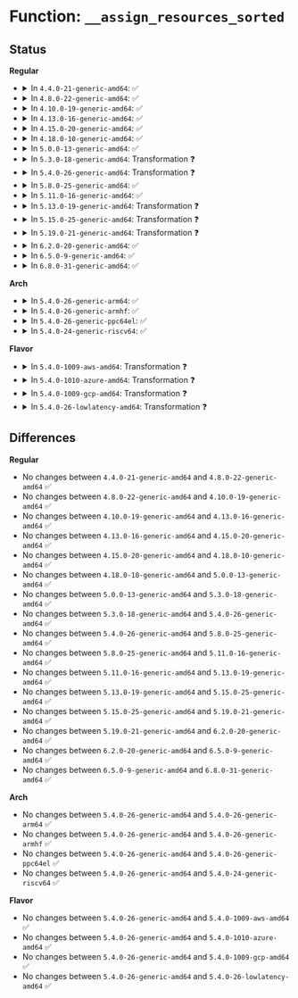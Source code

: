 # Function: <code>__assign_resources_sorted</code>

## Status
<b>Regular</b>
<ul>
<li>
<details>
<summary>In <code>4.4.0-21-generic-amd64</code>: ✅</summary>

```c
void __assign_resources_sorted(struct list_head * head, struct list_head * realloc_head, struct list_head * fail_head)
```

```json
{
  "name": "__assign_resources_sorted",
  "collision_type": "Unique Static",
  "inline_type": "No",
  "funcs": [
    {
      "addr": 18446744071583295936,
      "name": "__assign_resources_sorted",
      "external": false,
      "loc": "drivers/pci/setup-bus.c:363",
      "file": "drivers/pci/setup-bus.c",
      "inline": "seen, unknown",
      "caller_inline": [],
      "caller_func": [
        "drivers/pci/setup-bus.c:__pci_bus_assign_resources",
        "drivers/pci/setup-bus.c:pci_assign_unassigned_bridge_resources",
        "drivers/pci/setup-bus.c:pci_assign_unassigned_bridge_resources"
      ]
    }
  ],
  "symbols": [
    {
      "addr": 18446744071583295936,
      "name": "__assign_resources_sorted",
      "section": ".text",
      "bind": "STB_LOCAL",
      "size": 1367
    }
  ]
}
```
</details>
</li>
<li>
<details>
<summary>In <code>4.8.0-22-generic-amd64</code>: ✅</summary>

```c
void __assign_resources_sorted(struct list_head * head, struct list_head * realloc_head, struct list_head * fail_head)
```

```json
{
  "name": "__assign_resources_sorted",
  "collision_type": "Unique Static",
  "inline_type": "No",
  "funcs": [
    {
      "addr": 18446744071583606800,
      "name": "__assign_resources_sorted",
      "external": false,
      "loc": "drivers/pci/setup-bus.c:362",
      "file": "drivers/pci/setup-bus.c",
      "inline": "seen, unknown",
      "caller_inline": [],
      "caller_func": [
        "drivers/pci/setup-bus.c:pci_assign_unassigned_bridge_resources",
        "drivers/pci/setup-bus.c:pci_assign_unassigned_bridge_resources",
        "drivers/pci/setup-bus.c:__pci_bus_assign_resources"
      ]
    }
  ],
  "symbols": [
    {
      "addr": 18446744071583606800,
      "name": "__assign_resources_sorted",
      "section": ".text",
      "bind": "STB_LOCAL",
      "size": 1400
    }
  ]
}
```
</details>
</li>
<li>
<details>
<summary>In <code>4.10.0-19-generic-amd64</code>: ✅</summary>

```c
void __assign_resources_sorted(struct list_head * head, struct list_head * realloc_head, struct list_head * fail_head)
```

```json
{
  "name": "__assign_resources_sorted",
  "collision_type": "Unique Static",
  "inline_type": "No",
  "funcs": [
    {
      "addr": 18446744071583744000,
      "name": "__assign_resources_sorted",
      "external": false,
      "loc": "drivers/pci/setup-bus.c:363",
      "file": "drivers/pci/setup-bus.c",
      "inline": "seen, unknown",
      "caller_inline": [],
      "caller_func": [
        "drivers/pci/setup-bus.c:pci_assign_unassigned_bridge_resources",
        "drivers/pci/setup-bus.c:pci_assign_unassigned_bridge_resources",
        "drivers/pci/setup-bus.c:__pci_bus_assign_resources"
      ]
    }
  ],
  "symbols": [
    {
      "addr": 18446744071583744000,
      "name": "__assign_resources_sorted",
      "section": ".text",
      "bind": "STB_LOCAL",
      "size": 1400
    }
  ]
}
```
</details>
</li>
<li>
<details>
<summary>In <code>4.13.0-16-generic-amd64</code>: ✅</summary>

```c
void __assign_resources_sorted(struct list_head * head, struct list_head * realloc_head, struct list_head * fail_head)
```

```json
{
  "name": "__assign_resources_sorted",
  "collision_type": "Unique Static",
  "inline_type": "No",
  "funcs": [
    {
      "addr": 18446744071583785776,
      "name": "__assign_resources_sorted",
      "external": false,
      "loc": "drivers/pci/setup-bus.c:354",
      "file": "drivers/pci/setup-bus.c",
      "inline": "seen, unknown",
      "caller_inline": [],
      "caller_func": [
        "drivers/pci/setup-bus.c:pci_assign_unassigned_bridge_resources",
        "drivers/pci/setup-bus.c:pci_assign_unassigned_bridge_resources",
        "drivers/pci/setup-bus.c:__pci_bus_assign_resources"
      ]
    }
  ],
  "symbols": [
    {
      "addr": 18446744071583785776,
      "name": "__assign_resources_sorted",
      "section": ".text",
      "bind": "STB_LOCAL",
      "size": 1449
    }
  ]
}
```
</details>
</li>
<li>
<details>
<summary>In <code>4.15.0-20-generic-amd64</code>: ✅</summary>

```c
void __assign_resources_sorted(struct list_head * head, struct list_head * realloc_head, struct list_head * fail_head)
```

```json
{
  "name": "__assign_resources_sorted",
  "collision_type": "Unique Static",
  "inline_type": "No",
  "funcs": [
    {
      "addr": 18446744071584047088,
      "name": "__assign_resources_sorted",
      "external": false,
      "loc": "drivers/pci/setup-bus.c:354",
      "file": "drivers/pci/setup-bus.c",
      "inline": "seen, unknown",
      "caller_inline": [],
      "caller_func": [
        "drivers/pci/setup-bus.c:__pci_bridge_assign_resources",
        "drivers/pci/setup-bus.c:__pci_bus_assign_resources"
      ]
    }
  ],
  "symbols": [
    {
      "addr": 18446744071584047088,
      "name": "__assign_resources_sorted",
      "section": ".text",
      "bind": "STB_LOCAL",
      "size": 1449
    }
  ]
}
```
</details>
</li>
<li>
<details>
<summary>In <code>4.18.0-10-generic-amd64</code>: ✅</summary>

```c
void __assign_resources_sorted(struct list_head * head, struct list_head * realloc_head, struct list_head * fail_head)
```

```json
{
  "name": "__assign_resources_sorted",
  "collision_type": "Unique Static",
  "inline_type": "No",
  "funcs": [
    {
      "addr": 18446744071584247008,
      "name": "__assign_resources_sorted",
      "external": false,
      "loc": "drivers/pci/setup-bus.c:349",
      "file": "drivers/pci/setup-bus.c",
      "inline": "seen, unknown",
      "caller_inline": [],
      "caller_func": [
        "drivers/pci/setup-bus.c:__pci_bridge_assign_resources",
        "drivers/pci/setup-bus.c:__pci_bus_assign_resources"
      ]
    }
  ],
  "symbols": [
    {
      "addr": 18446744071584247008,
      "name": "__assign_resources_sorted",
      "section": ".text",
      "bind": "STB_LOCAL",
      "size": 1461
    }
  ]
}
```
</details>
</li>
<li>
<details>
<summary>In <code>5.0.0-13-generic-amd64</code>: ✅</summary>

```c
void __assign_resources_sorted(struct list_head * head, struct list_head * realloc_head, struct list_head * fail_head)
```

```json
{
  "name": "__assign_resources_sorted",
  "collision_type": "Unique Static",
  "inline_type": "No",
  "funcs": [
    {
      "addr": 18446744071584336768,
      "name": "__assign_resources_sorted",
      "external": false,
      "loc": "drivers/pci/setup-bus.c:349",
      "file": "drivers/pci/setup-bus.c",
      "inline": "seen, unknown",
      "caller_inline": [],
      "caller_func": [
        "drivers/pci/setup-bus.c:__pci_bridge_assign_resources",
        "drivers/pci/setup-bus.c:__pci_bus_assign_resources"
      ]
    }
  ],
  "symbols": [
    {
      "addr": 18446744071584336768,
      "name": "__assign_resources_sorted",
      "section": ".text",
      "bind": "STB_LOCAL",
      "size": 1461
    }
  ]
}
```
</details>
</li>
<li>
<details>
<summary>In <code>5.3.0-18-generic-amd64</code>: Transformation ❓</summary>

```c
void __assign_resources_sorted(struct list_head * head, struct list_head * realloc_head, struct list_head * fail_head)
```

```json
{
  "name": "__assign_resources_sorted",
  "collision_type": "Unique Static",
  "inline_type": "No",
  "funcs": [
    {
      "addr": 0,
      "name": "__assign_resources_sorted",
      "external": false,
      "loc": "drivers/pci/setup-bus.c:343",
      "file": "drivers/pci/setup-bus.c",
      "inline": "seen, unknown",
      "caller_inline": [],
      "caller_func": [
        "drivers/pci/setup-bus.c:__pci_bridge_assign_resources",
        "drivers/pci/setup-bus.c:__pci_bus_assign_resources"
      ]
    }
  ],
  "symbols": [
    {
      "addr": 18446744071584530992,
      "name": "__assign_resources_sorted",
      "section": ".text",
      "bind": "STB_LOCAL",
      "size": 1341
    },
    {
      "addr": 18446744071584541246,
      "name": "__assign_resources_sorted.cold",
      "section": ".text",
      "bind": "STB_LOCAL",
      "size": 34
    }
  ]
}
```
</details>
</li>
<li>
<details>
<summary>In <code>5.4.0-26-generic-amd64</code>: Transformation ❓</summary>

```c
void __assign_resources_sorted(struct list_head * head, struct list_head * realloc_head, struct list_head * fail_head)
```

```json
{
  "name": "__assign_resources_sorted",
  "collision_type": "Unique Static",
  "inline_type": "No",
  "funcs": [
    {
      "addr": 0,
      "name": "__assign_resources_sorted",
      "external": false,
      "loc": "drivers/pci/setup-bus.c:343",
      "file": "drivers/pci/setup-bus.c",
      "inline": "seen, unknown",
      "caller_inline": [],
      "caller_func": [
        "drivers/pci/setup-bus.c:__pci_bridge_assign_resources",
        "drivers/pci/setup-bus.c:__pci_bus_assign_resources"
      ]
    }
  ],
  "symbols": [
    {
      "addr": 18446744071584666128,
      "name": "__assign_resources_sorted",
      "section": ".text",
      "bind": "STB_LOCAL",
      "size": 1341
    },
    {
      "addr": 18446744071584676369,
      "name": "__assign_resources_sorted.cold",
      "section": ".text",
      "bind": "STB_LOCAL",
      "size": 34
    }
  ]
}
```
</details>
</li>
<li>
<details>
<summary>In <code>5.8.0-25-generic-amd64</code>: ✅</summary>

```c
void __assign_resources_sorted(struct list_head * head, struct list_head * realloc_head, struct list_head * fail_head)
```

```json
{
  "name": "__assign_resources_sorted",
  "collision_type": "Unique Static",
  "inline_type": "No",
  "funcs": [
    {
      "addr": 18446744071585354352,
      "name": "__assign_resources_sorted",
      "external": false,
      "loc": "drivers/pci/setup-bus.c:344",
      "file": "drivers/pci/setup-bus.c",
      "inline": "seen, unknown",
      "caller_inline": [],
      "caller_func": [
        "drivers/pci/setup-bus.c:__pci_bridge_assign_resources",
        "drivers/pci/setup-bus.c:__pci_bus_assign_resources"
      ]
    }
  ],
  "symbols": [
    {
      "addr": 18446744071585354352,
      "name": "__assign_resources_sorted",
      "section": ".text",
      "bind": "STB_LOCAL",
      "size": 1730
    }
  ]
}
```
</details>
</li>
<li>
<details>
<summary>In <code>5.11.0-16-generic-amd64</code>: ✅</summary>

```c
void __assign_resources_sorted(struct list_head * head, struct list_head * realloc_head, struct list_head * fail_head)
```

```json
{
  "name": "__assign_resources_sorted",
  "collision_type": "Unique Static",
  "inline_type": "No",
  "funcs": [
    {
      "addr": 18446744071585506096,
      "name": "__assign_resources_sorted",
      "external": false,
      "loc": "drivers/pci/setup-bus.c:345",
      "file": "drivers/pci/setup-bus.c",
      "inline": "seen, unknown",
      "caller_inline": [],
      "caller_func": [
        "drivers/pci/setup-bus.c:__pci_bridge_assign_resources",
        "drivers/pci/setup-bus.c:__pci_bus_assign_resources"
      ]
    }
  ],
  "symbols": [
    {
      "addr": 18446744071585506096,
      "name": "__assign_resources_sorted",
      "section": ".text",
      "bind": "STB_LOCAL",
      "size": 1730
    }
  ]
}
```
</details>
</li>
<li>
<details>
<summary>In <code>5.13.0-19-generic-amd64</code>: Transformation ❓</summary>

```c
void __assign_resources_sorted(struct list_head * head, struct list_head * realloc_head, struct list_head * fail_head)
```

```json
{
  "name": "__assign_resources_sorted",
  "collision_type": "Unique Static",
  "inline_type": "No",
  "funcs": [
    {
      "addr": 0,
      "name": "__assign_resources_sorted",
      "external": false,
      "loc": "drivers/pci/setup-bus.c:345",
      "file": "drivers/pci/setup-bus.c",
      "inline": "seen, unknown",
      "caller_inline": [],
      "caller_func": [
        "drivers/pci/setup-bus.c:__pci_bridge_assign_resources",
        "drivers/pci/setup-bus.c:__pci_bus_assign_resources"
      ]
    }
  ],
  "symbols": [
    {
      "addr": 18446744071585384304,
      "name": "__assign_resources_sorted",
      "section": ".text",
      "bind": "STB_LOCAL",
      "size": 1985
    },
    {
      "addr": 18446744071591340050,
      "name": "__assign_resources_sorted.cold",
      "section": ".text",
      "bind": "STB_LOCAL",
      "size": 36
    }
  ]
}
```
</details>
</li>
<li>
<details>
<summary>In <code>5.15.0-25-generic-amd64</code>: Transformation ❓</summary>

```c
void __assign_resources_sorted(struct list_head * head, struct list_head * realloc_head, struct list_head * fail_head)
```

```json
{
  "name": "__assign_resources_sorted",
  "collision_type": "Unique Static",
  "inline_type": "No",
  "funcs": [
    {
      "addr": 0,
      "name": "__assign_resources_sorted",
      "external": false,
      "loc": "drivers/pci/setup-bus.c:345",
      "file": "drivers/pci/setup-bus.c",
      "inline": "seen, unknown",
      "caller_inline": [],
      "caller_func": [
        "drivers/pci/setup-bus.c:__pci_bridge_assign_resources",
        "drivers/pci/setup-bus.c:__pci_bus_assign_resources"
      ]
    }
  ],
  "symbols": [
    {
      "addr": 18446744071585845712,
      "name": "__assign_resources_sorted",
      "section": ".text",
      "bind": "STB_LOCAL",
      "size": 1985
    },
    {
      "addr": 18446744071592367764,
      "name": "__assign_resources_sorted.cold",
      "section": ".text",
      "bind": "STB_LOCAL",
      "size": 36
    }
  ]
}
```
</details>
</li>
<li>
<details>
<summary>In <code>5.19.0-21-generic-amd64</code>: Transformation ❓</summary>

```c
void __assign_resources_sorted(struct list_head * head, struct list_head * realloc_head, struct list_head * fail_head)
```

```json
{
  "name": "__assign_resources_sorted",
  "collision_type": "Unique Static",
  "inline_type": "No",
  "funcs": [
    {
      "addr": 0,
      "name": "__assign_resources_sorted",
      "external": false,
      "loc": "drivers/pci/setup-bus.c:345",
      "file": "drivers/pci/setup-bus.c",
      "inline": "seen, unknown",
      "caller_inline": [],
      "caller_func": [
        "drivers/pci/setup-bus.c:__pci_bridge_assign_resources",
        "drivers/pci/setup-bus.c:__pci_bus_assign_resources"
      ]
    }
  ],
  "symbols": [
    {
      "addr": 18446744071587038800,
      "name": "__assign_resources_sorted",
      "section": ".text",
      "bind": "STB_LOCAL",
      "size": 1994
    },
    {
      "addr": 18446744071594230110,
      "name": "__assign_resources_sorted.cold",
      "section": ".text",
      "bind": "STB_LOCAL",
      "size": 33
    }
  ]
}
```
</details>
</li>
<li>
<details>
<summary>In <code>6.2.0-20-generic-amd64</code>: ✅</summary>

```c
void __assign_resources_sorted(struct list_head * head, struct list_head * realloc_head, struct list_head * fail_head)
```

```json
{
  "name": "__assign_resources_sorted",
  "collision_type": "Unique Static",
  "inline_type": "No",
  "funcs": [
    {
      "addr": 18446744071588219344,
      "name": "__assign_resources_sorted",
      "external": false,
      "loc": "drivers/pci/setup-bus.c:345",
      "file": "drivers/pci/setup-bus.c",
      "inline": "seen, unknown",
      "caller_inline": [],
      "caller_func": [
        "drivers/pci/setup-bus.c:__pci_bridge_assign_resources",
        "drivers/pci/setup-bus.c:__pci_bus_assign_resources"
      ]
    }
  ],
  "symbols": [
    {
      "addr": 18446744071588219344,
      "name": "__assign_resources_sorted",
      "section": ".text",
      "bind": "STB_LOCAL",
      "size": 2022
    }
  ]
}
```
</details>
</li>
<li>
<details>
<summary>In <code>6.5.0-9-generic-amd64</code>: ✅</summary>

```c
void __assign_resources_sorted(struct list_head * head, struct list_head * realloc_head, struct list_head * fail_head)
```

```json
{
  "name": "__assign_resources_sorted",
  "collision_type": "Unique Static",
  "inline_type": "No",
  "funcs": [
    {
      "addr": 18446744071588494832,
      "name": "__assign_resources_sorted",
      "external": false,
      "loc": "drivers/pci/setup-bus.c:342",
      "file": "drivers/pci/setup-bus.c",
      "inline": "seen, unknown",
      "caller_inline": [],
      "caller_func": [
        "drivers/pci/setup-bus.c:__pci_bridge_assign_resources",
        "drivers/pci/setup-bus.c:__pci_bus_assign_resources"
      ]
    }
  ],
  "symbols": [
    {
      "addr": 18446744071588494832,
      "name": "__assign_resources_sorted",
      "section": ".text",
      "bind": "STB_LOCAL",
      "size": 2019
    }
  ]
}
```
</details>
</li>
<li>
<details>
<summary>In <code>6.8.0-31-generic-amd64</code>: ✅</summary>

```c
void __assign_resources_sorted(struct list_head * head, struct list_head * realloc_head, struct list_head * fail_head)
```

```json
{
  "name": "__assign_resources_sorted",
  "collision_type": "Unique Static",
  "inline_type": "No",
  "funcs": [
    {
      "addr": 18446744071588793200,
      "name": "__assign_resources_sorted",
      "external": false,
      "loc": "drivers/pci/setup-bus.c:345",
      "file": "drivers/pci/setup-bus.c",
      "inline": "seen, unknown",
      "caller_inline": [],
      "caller_func": [
        "drivers/pci/setup-bus.c:__pci_bridge_assign_resources",
        "drivers/pci/setup-bus.c:__pci_bus_assign_resources"
      ]
    }
  ],
  "symbols": [
    {
      "addr": 18446744071588793200,
      "name": "__assign_resources_sorted",
      "section": ".text",
      "bind": "STB_LOCAL",
      "size": 1925
    }
  ]
}
```
</details>
</li>
</ul>
<b>Arch</b>
<ul>
<li>
<details>
<summary>In <code>5.4.0-26-generic-arm64</code>: ✅</summary>

```c
void __assign_resources_sorted(struct list_head * head, struct list_head * realloc_head, struct list_head * fail_head)
```

```json
{
  "name": "__assign_resources_sorted",
  "collision_type": "Unique Static",
  "inline_type": "No",
  "funcs": [
    {
      "addr": 18446603336496915704,
      "name": "__assign_resources_sorted",
      "external": false,
      "loc": "drivers/pci/setup-bus.c:343",
      "file": "drivers/pci/setup-bus.c",
      "inline": "seen, unknown",
      "caller_inline": [],
      "caller_func": [
        "drivers/pci/setup-bus.c:__pci_bridge_assign_resources",
        "drivers/pci/setup-bus.c:__pci_bus_assign_resources"
      ]
    }
  ],
  "symbols": [
    {
      "addr": 18446603336496915704,
      "name": "__assign_resources_sorted",
      "section": ".text",
      "bind": "STB_LOCAL",
      "size": 1368
    }
  ]
}
```
</details>
</li>
<li>
<details>
<summary>In <code>5.4.0-26-generic-armhf</code>: ✅</summary>

```c
void __assign_resources_sorted(struct list_head * head, struct list_head * realloc_head, struct list_head * fail_head)
```

```json
{
  "name": "__assign_resources_sorted",
  "collision_type": "Unique Static",
  "inline_type": "No",
  "funcs": [
    {
      "addr": 3230191484,
      "name": "__assign_resources_sorted",
      "external": false,
      "loc": "drivers/pci/setup-bus.c:343",
      "file": "drivers/pci/setup-bus.c",
      "inline": "seen, unknown",
      "caller_inline": [],
      "caller_func": [
        "drivers/pci/setup-bus.c:__pci_bridge_assign_resources",
        "drivers/pci/setup-bus.c:__pci_bus_assign_resources"
      ]
    }
  ],
  "symbols": [
    {
      "addr": 3230191484,
      "name": "__assign_resources_sorted",
      "section": ".text",
      "bind": "STB_LOCAL",
      "size": 1480
    }
  ]
}
```
</details>
</li>
<li>
<details>
<summary>In <code>5.4.0-26-generic-ppc64el</code>: ✅</summary>

```c
void __assign_resources_sorted(struct list_head * head, struct list_head * realloc_head, struct list_head * fail_head)
```

```json
{
  "name": "__assign_resources_sorted",
  "collision_type": "Unique Static",
  "inline_type": "No",
  "funcs": [
    {
      "addr": 13835058055291011456,
      "name": "__assign_resources_sorted",
      "external": false,
      "loc": "drivers/pci/setup-bus.c:343",
      "file": "drivers/pci/setup-bus.c",
      "inline": "seen, unknown",
      "caller_inline": [],
      "caller_func": [
        "drivers/pci/setup-bus.c:__pci_bridge_assign_resources",
        "drivers/pci/setup-bus.c:__pci_bus_assign_resources"
      ]
    }
  ],
  "symbols": [
    {
      "addr": 13835058055291011456,
      "name": "__assign_resources_sorted",
      "section": ".text",
      "bind": "STB_LOCAL",
      "size": 1840
    }
  ]
}
```
</details>
</li>
<li>
<details>
<summary>In <code>5.4.0-24-generic-riscv64</code>: ✅</summary>

```c
void __assign_resources_sorted(struct list_head * head, struct list_head * realloc_head, struct list_head * fail_head)
```

```json
{
  "name": "__assign_resources_sorted",
  "collision_type": "Unique Static",
  "inline_type": "No",
  "funcs": [
    {
      "addr": 18446743936275601684,
      "name": "__assign_resources_sorted",
      "external": false,
      "loc": "drivers/pci/setup-bus.c:343",
      "file": "drivers/pci/setup-bus.c",
      "inline": "seen, unknown",
      "caller_inline": [],
      "caller_func": [
        "drivers/pci/setup-bus.c:__pci_bridge_assign_resources",
        "drivers/pci/setup-bus.c:__pci_bus_assign_resources"
      ]
    }
  ],
  "symbols": [
    {
      "addr": 18446743936275601684,
      "name": "__assign_resources_sorted",
      "section": ".text",
      "bind": "STB_LOCAL",
      "size": 1152
    }
  ]
}
```
</details>
</li>
</ul>
<b>Flavor</b>
<ul>
<li>
<details>
<summary>In <code>5.4.0-1009-aws-amd64</code>: Transformation ❓</summary>

```c
void __assign_resources_sorted(struct list_head * head, struct list_head * realloc_head, struct list_head * fail_head)
```

```json
{
  "name": "__assign_resources_sorted",
  "collision_type": "Unique Static",
  "inline_type": "No",
  "funcs": [
    {
      "addr": 0,
      "name": "__assign_resources_sorted",
      "external": false,
      "loc": "drivers/pci/setup-bus.c:343",
      "file": "drivers/pci/setup-bus.c",
      "inline": "seen, unknown",
      "caller_inline": [],
      "caller_func": [
        "drivers/pci/setup-bus.c:__pci_bridge_assign_resources",
        "drivers/pci/setup-bus.c:__pci_bus_assign_resources"
      ]
    }
  ],
  "symbols": [
    {
      "addr": 18446744071584616592,
      "name": "__assign_resources_sorted",
      "section": ".text",
      "bind": "STB_LOCAL",
      "size": 1341
    },
    {
      "addr": 18446744071584626837,
      "name": "__assign_resources_sorted.cold",
      "section": ".text",
      "bind": "STB_LOCAL",
      "size": 34
    }
  ]
}
```
</details>
</li>
<li>
<details>
<summary>In <code>5.4.0-1010-azure-amd64</code>: Transformation ❓</summary>

```c
void __assign_resources_sorted(struct list_head * head, struct list_head * realloc_head, struct list_head * fail_head)
```

```json
{
  "name": "__assign_resources_sorted",
  "collision_type": "Unique Static",
  "inline_type": "No",
  "funcs": [
    {
      "addr": 0,
      "name": "__assign_resources_sorted",
      "external": false,
      "loc": "drivers/pci/setup-bus.c:343",
      "file": "drivers/pci/setup-bus.c",
      "inline": "seen, unknown",
      "caller_inline": [],
      "caller_func": [
        "drivers/pci/setup-bus.c:__pci_bridge_assign_resources",
        "drivers/pci/setup-bus.c:__pci_bus_assign_resources"
      ]
    }
  ],
  "symbols": [
    {
      "addr": 18446744071584546416,
      "name": "__assign_resources_sorted",
      "section": ".text",
      "bind": "STB_LOCAL",
      "size": 1341
    },
    {
      "addr": 18446744071584556657,
      "name": "__assign_resources_sorted.cold",
      "section": ".text",
      "bind": "STB_LOCAL",
      "size": 34
    }
  ]
}
```
</details>
</li>
<li>
<details>
<summary>In <code>5.4.0-1009-gcp-amd64</code>: Transformation ❓</summary>

```c
void __assign_resources_sorted(struct list_head * head, struct list_head * realloc_head, struct list_head * fail_head)
```

```json
{
  "name": "__assign_resources_sorted",
  "collision_type": "Unique Static",
  "inline_type": "No",
  "funcs": [
    {
      "addr": 0,
      "name": "__assign_resources_sorted",
      "external": false,
      "loc": "drivers/pci/setup-bus.c:343",
      "file": "drivers/pci/setup-bus.c",
      "inline": "seen, unknown",
      "caller_inline": [],
      "caller_func": [
        "drivers/pci/setup-bus.c:__pci_bridge_assign_resources",
        "drivers/pci/setup-bus.c:__pci_bus_assign_resources"
      ]
    }
  ],
  "symbols": [
    {
      "addr": 18446744071584616288,
      "name": "__assign_resources_sorted",
      "section": ".text",
      "bind": "STB_LOCAL",
      "size": 1341
    },
    {
      "addr": 18446744071584626529,
      "name": "__assign_resources_sorted.cold",
      "section": ".text",
      "bind": "STB_LOCAL",
      "size": 34
    }
  ]
}
```
</details>
</li>
<li>
<details>
<summary>In <code>5.4.0-26-lowlatency-amd64</code>: Transformation ❓</summary>

```c
void __assign_resources_sorted(struct list_head * head, struct list_head * realloc_head, struct list_head * fail_head)
```

```json
{
  "name": "__assign_resources_sorted",
  "collision_type": "Unique Static",
  "inline_type": "No",
  "funcs": [
    {
      "addr": 0,
      "name": "__assign_resources_sorted",
      "external": false,
      "loc": "drivers/pci/setup-bus.c:343",
      "file": "drivers/pci/setup-bus.c",
      "inline": "seen, unknown",
      "caller_inline": [],
      "caller_func": [
        "drivers/pci/setup-bus.c:__pci_bridge_assign_resources",
        "drivers/pci/setup-bus.c:__pci_bus_assign_resources"
      ]
    }
  ],
  "symbols": [
    {
      "addr": 18446744071584723984,
      "name": "__assign_resources_sorted",
      "section": ".text",
      "bind": "STB_LOCAL",
      "size": 1341
    },
    {
      "addr": 18446744071584734225,
      "name": "__assign_resources_sorted.cold",
      "section": ".text",
      "bind": "STB_LOCAL",
      "size": 34
    }
  ]
}
```
</details>
</li>
</ul>

## Differences
<b>Regular</b>
<ul>
<li>
No changes between <code>4.4.0-21-generic-amd64</code> and <code>4.8.0-22-generic-amd64</code> ✅
</li>
<li>
No changes between <code>4.8.0-22-generic-amd64</code> and <code>4.10.0-19-generic-amd64</code> ✅
</li>
<li>
No changes between <code>4.10.0-19-generic-amd64</code> and <code>4.13.0-16-generic-amd64</code> ✅
</li>
<li>
No changes between <code>4.13.0-16-generic-amd64</code> and <code>4.15.0-20-generic-amd64</code> ✅
</li>
<li>
No changes between <code>4.15.0-20-generic-amd64</code> and <code>4.18.0-10-generic-amd64</code> ✅
</li>
<li>
No changes between <code>4.18.0-10-generic-amd64</code> and <code>5.0.0-13-generic-amd64</code> ✅
</li>
<li>
No changes between <code>5.0.0-13-generic-amd64</code> and <code>5.3.0-18-generic-amd64</code> ✅
</li>
<li>
No changes between <code>5.3.0-18-generic-amd64</code> and <code>5.4.0-26-generic-amd64</code> ✅
</li>
<li>
No changes between <code>5.4.0-26-generic-amd64</code> and <code>5.8.0-25-generic-amd64</code> ✅
</li>
<li>
No changes between <code>5.8.0-25-generic-amd64</code> and <code>5.11.0-16-generic-amd64</code> ✅
</li>
<li>
No changes between <code>5.11.0-16-generic-amd64</code> and <code>5.13.0-19-generic-amd64</code> ✅
</li>
<li>
No changes between <code>5.13.0-19-generic-amd64</code> and <code>5.15.0-25-generic-amd64</code> ✅
</li>
<li>
No changes between <code>5.15.0-25-generic-amd64</code> and <code>5.19.0-21-generic-amd64</code> ✅
</li>
<li>
No changes between <code>5.19.0-21-generic-amd64</code> and <code>6.2.0-20-generic-amd64</code> ✅
</li>
<li>
No changes between <code>6.2.0-20-generic-amd64</code> and <code>6.5.0-9-generic-amd64</code> ✅
</li>
<li>
No changes between <code>6.5.0-9-generic-amd64</code> and <code>6.8.0-31-generic-amd64</code> ✅
</li>
</ul>
<b>Arch</b>
<ul>
<li>
No changes between <code>5.4.0-26-generic-amd64</code> and <code>5.4.0-26-generic-arm64</code> ✅
</li>
<li>
No changes between <code>5.4.0-26-generic-amd64</code> and <code>5.4.0-26-generic-armhf</code> ✅
</li>
<li>
No changes between <code>5.4.0-26-generic-amd64</code> and <code>5.4.0-26-generic-ppc64el</code> ✅
</li>
<li>
No changes between <code>5.4.0-26-generic-amd64</code> and <code>5.4.0-24-generic-riscv64</code> ✅
</li>
</ul>
<b>Flavor</b>
<ul>
<li>
No changes between <code>5.4.0-26-generic-amd64</code> and <code>5.4.0-1009-aws-amd64</code> ✅
</li>
<li>
No changes between <code>5.4.0-26-generic-amd64</code> and <code>5.4.0-1010-azure-amd64</code> ✅
</li>
<li>
No changes between <code>5.4.0-26-generic-amd64</code> and <code>5.4.0-1009-gcp-amd64</code> ✅
</li>
<li>
No changes between <code>5.4.0-26-generic-amd64</code> and <code>5.4.0-26-lowlatency-amd64</code> ✅
</li>
</ul>
